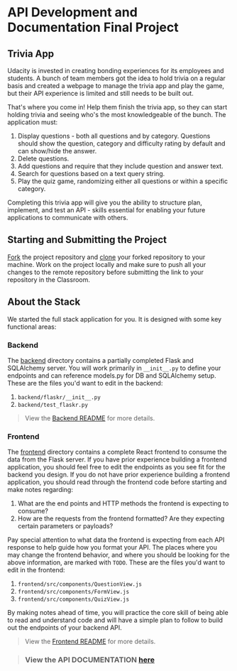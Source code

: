 # API Development and Documentation Final Project

## Trivia App

Udacity is invested in creating bonding experiences for its employees and students. A bunch of team members got the idea
to hold trivia on a regular basis and created a webpage to manage the trivia app and play the game, but their API
experience is limited and still needs to be built out.

That's where you come in! Help them finish the trivia app, so they can start holding trivia and seeing who's the most
knowledgeable of the bunch. The application must:

1. Display questions - both all questions and by category. Questions should show the question, category and difficulty
   rating by default and can show/hide the answer.
2. Delete questions.
3. Add questions and require that they include question and answer text.
4. Search for questions based on a text query string.
5. Play the quiz game, randomizing either all questions or within a specific category.

Completing this trivia app will give you the ability to structure plan, implement, and test an API - skills essential
for enabling your future applications to communicate with others.

## Starting and Submitting the Project

[Fork](https://help.github.com/en/articles/fork-a-repo) the project repository
and [clone](https://help.github.com/en/articles/cloning-a-repository) your forked repository to your machine. Work on
the project locally and make sure to push all your changes to the remote repository before submitting the link to your
repository in the Classroom.

## About the Stack

We started the full stack application for you. It is designed with some key functional areas:

### Backend

The [backend](./backend/README.md) directory contains a partially completed Flask and SQLAlchemy server. You will work
primarily in `__init__.py` to define your endpoints and can reference models.py for DB and SQLAlchemy setup. These are
the files you'd want to edit in the backend:

1. `backend/flaskr/__init__.py`
2. `backend/test_flaskr.py`

> View the [Backend README](./backend/README.md) for more details.

### Frontend

The [frontend](./frontend/README.md) directory contains a complete React frontend to consume the data from the Flask
server. If you have prior experience building a frontend application, you should feel free to edit the endpoints as you
see fit for the backend you design. If you do not have prior experience building a frontend application, you should read
through the frontend code before starting and make notes regarding:

1. What are the end points and HTTP methods the frontend is expecting to consume?
2. How are the requests from the frontend formatted? Are they expecting certain parameters or payloads?

Pay special attention to what data the frontend is expecting from each API response to help guide how you format your
API. The places where you may change the frontend behavior, and where you should be looking for the above information,
are marked with `TODO`. These are the files you'd want to edit in the frontend:

1. `frontend/src/components/QuestionView.js`
2. `frontend/src/components/FormView.js`
3. `frontend/src/components/QuizView.js`

By making notes ahead of time, you will practice the core skill of being able to read and understand code and will have
a simple plan to follow to build out the endpoints of your backend API.

> View the [Frontend README](./frontend/README.md) for more details.



> ### View the API DOCUMENTATION [here](./backend/README.md)
